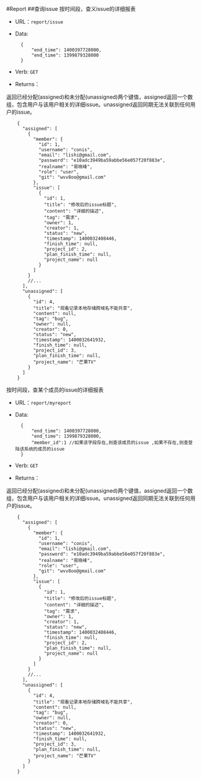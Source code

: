 #Report
##查询issue
按时间段，查义issue的详细报表

* URL：`report/issue`
* Data:

		{
			"end_time": 1400397728000,
			"end_time": 1399879328000
		}

* Verb: `GET`
* Returns：

返回已经分配(assigned)和未分配(unassigned)两个键值，assigned返回一个数组，包含用户与该用户相关的详细issue。unassigned返回同期无法关联到任何用户的issue。

		{
		  "assigned": [
		    {
		      "member": {
		        "id": 1,
		        "username": "conis",
		        "email": "lishi@gmail.com",
		        "password": "e10adc3949ba59abbe56e057f20f883e",
		        "realname": "易晓峰",
		        "role": "user",
		        "git": "wvv8oo@gmail.com"
		      },
		      "issue": [
		        {
		          "id": 1,
		          "title": "修改后的issue标题",
		          "content": "详细的描述",
		          "tag": "需求",
		          "owner": 1,
		          "creator": 1,
		          "status": "new",
		          "timestamp": 1400032408446,
		          "finish_time": null,
		          "project_id": 2,
		          "plan_finish_time": null,
		          "project_name": null
		        }
		      ]
		    }
		    //...
		  ],
		  "unassigned": [
		    {
		      "id": 4,
		      "title": "观看记录本地存储跨域名不能共享",
		      "content": null,
		      "tag": "bug",
		      "owner": null,
		      "creator": 0,
		      "status": "new",
		      "timestamp": 1400032641932,
		      "finish_time": null,
		      "project_id": 3,
		      "plan_finish_time": null,
		      "project_name": "芒果TV"
		    }
		  ]
		}

按时间段，查某个成员的issue的详细报表

* URL：`report/myreport`
* Data:

		{
			"end_time": 1400397728000,
			"end_time": 1399879328000,
			"member_id":1 //如果该字段存在,则查该成员的issue ,如果不存在,则查登陆该系统的成员的issue
		}

* Verb: `GET`
* Returns：

返回已经分配(assigned)和未分配(unassigned)两个键值，assigned返回一个数组，包含用户与该用户相关的详细issue。unassigned返回同期无法关联到任何用户的issue。

		{
		  "assigned": [
		    {
		      "member": {
		        "id": 1,
		        "username": "conis",
		        "email": "lishi@gmail.com",
		        "password": "e10adc3949ba59abbe56e057f20f883e",
		        "realname": "易晓峰",
		        "role": "user",
		        "git": "wvv8oo@gmail.com"
		      },
		      "issue": [
		        {
		          "id": 1,
		          "title": "修改后的issue标题",
		          "content": "详细的描述",
		          "tag": "需求",
		          "owner": 1,
		          "creator": 1,
		          "status": "new",
		          "timestamp": 1400032408446,
		          "finish_time": null,
		          "project_id": 2,
		          "plan_finish_time": null,
		          "project_name": null
		        }
		      ]
		    }
		    //...
		  ],
		  "unassigned": [
		    {
		      "id": 4,
		      "title": "观看记录本地存储跨域名不能共享",
		      "content": null,
		      "tag": "bug",
		      "owner": null,
		      "creator": 0,
		      "status": "new",
		      "timestamp": 1400032641932,
		      "finish_time": null,
		      "project_id": 3,
		      "plan_finish_time": null,
		      "project_name": "芒果TV"
		    }
		  ]
		}